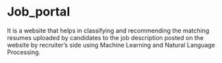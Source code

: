 # Job_portal
It is a website that helps in classifying and recommending the matching resumes uploaded by candidates to the job description posted on the website by recruiter’s side using Machine Learning and Natural Language Processing.
